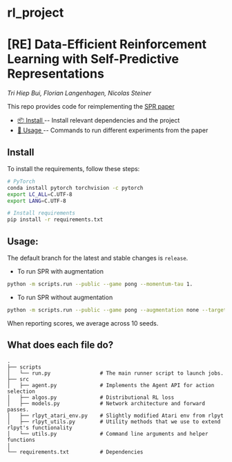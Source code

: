 # rl_project

# [RE] Data-Efficient Reinforcement Learning with Self-Predictive Representations

*Tri Hiep Bui, Florian Langenhagen, Nicolas Steiner*
<!--*Max Schwarzer\*, Ankesh Anand\*, Rishab Goel, R Devon Hjelm, Aaron Courville, Philip Bachman*-->

This repo provides code for reimplementing the [SPR paper](https://arxiv.org/abs/2007.05929)

* [📦 Install ](#install) -- Install relevant dependencies and the project
* [🔧 Usage ](#usage) -- Commands to run different experiments from the paper

## Install
To install the requirements, follow these steps:
```bash
# PyTorch
conda install pytorch torchvision -c pytorch
export LC_ALL=C.UTF-8
export LANG=C.UTF-8

# Install requirements
pip install -r requirements.txt
```

## Usage:
The default branch for the latest and stable changes is `release`.

* To run SPR with augmentation
```bash
python -m scripts.run --public --game pong --momentum-tau 1.
```

* To run SPR without augmentation
```bash
python -m scripts.run --public --game pong --augmentation none --target-augmentation 0 --momentum-tau 0.01 --dropout 0.5
```

When reporting scores, we average across 10 seeds.

## What does each file do?

    .
    ├── scripts
    │   └── run.py                # The main runner script to launch jobs.
    ├── src                     
    │   ├── agent.py              # Implements the Agent API for action selection
    │   ├── algos.py              # Distributional RL loss
    │   ├── models.py             # Network architecture and forward passes.
    │   ├── rlpyt_atari_env.py    # Slightly modified Atari env from rlpyt
    │   ├── rlpyt_utils.py        # Utility methods that we use to extend rlpyt's functionality
    │   └── utils.py              # Command line arguments and helper functions
    │
    └── requirements.txt          # Dependencies
